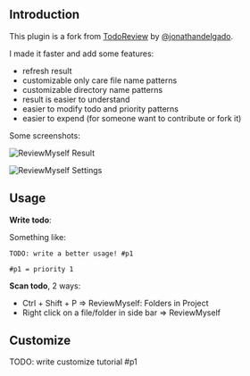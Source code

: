 ## Introduction

This plugin is a fork from [TodoReview](https://sublime.wbond.net/packages/TodoReview) by [@jonathandelgado](https://sublime.wbond.net/browse/authors/jonathandelgado).

I made it faster and add some features:

- refresh result
- customizable only care file name patterns
- customizable directory name patterns
- result is easier to understand
- easier to modify todo and priority patterns
- easier to expend (for someone want to contribute or fork it)

Some screenshots:

![ReviewMyself Result](http://i.imgur.com/55Wnh67.png)

![ReviewMyself Settings](http://i.imgur.com/CB2OVYY.png)

## Usage

__Write todo__:

Something like:

    TODO: write a better usage! #p1

    #p1 = priority 1

__Scan todo__, 2 ways:

- Ctrl + Shift + P => ReviewMyself: Folders in Project
- Right click on a file/folder in side bar => ReviewMyself

## Customize

TODO: write customize tutorial #p1